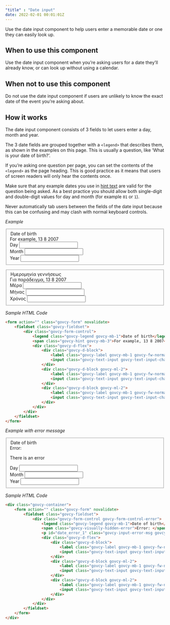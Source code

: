 ```yaml
---
"title" : "Date input"
date: 2022-02-01 00:01:01Z
---
```


Use the date input component to help users enter a memorable date or one they can easily look up.

## When to use this component
Use the date input component when you’re asking users for a date they’ll already know, or can look up without using a calendar.

## When not to use this component
Do not use the date input component if users are unlikely to know the exact date of the event you’re asking about.

## How it works
The date input component consists of 3 fields to let users enter a day, month and year.

The 3 date fields are grouped together with a `<legend>` that describes them, as shown in the examples on this page. This is usually a question, like ‘What is your date of birth?’.

If you’re asking one question per page, you can set the contents of the `<legend>` as the page heading. This is good practice as it means that users of screen readers will only hear the contents once.

Make sure that any example dates you use in [hint text](../../patterns/hint_text) are valid for the question being asked. As a best practice you should allow both single-digit and double-digit values for day and month (for example `01` or `1`). 

Never automatically tab users between the fields of the date input because this can be confusing and may clash with normal keyboard controls.

*Example*
<div class="govcy-container govcy-p-4  govcy-br-1 govcy-br-standard govcy-mb-4">
    <div class="govcy-container">
        <form action="" class="govcy-form" novalidate>
            <fieldset class="govcy-fieldset">
                <div class="govcy-form-control">
                    <legend class="govcy-legend govcy-mb-1">Date of birth</legend>
                    <span class="govcy-hint govcy-mb-3">For example, 13 8 2007</span>
                    <div class="govcy-d-flex">
                        <div class="govcy-d-block">
                            <label class="govcy-label govcy-mb-1 govcy-fw-normal govcy-mb-2" for="day_1">Day</label>
                            <input class="govcy-text-input govcy-text-input-char_3 govcy-p-2" id="day_1" placeholder="" maxlength="2" type="text" maxlength="2" pattern="[0-9]*" inputmode="numeric">
                        </div>
                        <div class="govcy-d-block govcy-ml-2">
                            <label class="govcy-label govcy-mb-1 govcy-fw-normal govcy-mb-2" for="month_1">Month</label>
                            <input class="govcy-text-input govcy-text-input-char_3 govcy-p-2" id="month_1" placeholder="" maxlength="2" type="text" maxlength="2" pattern="[0-9]*" inputmode="numeric">
                        </div>
                        <div class="govcy-d-block govcy-ml-2">
                            <label class="govcy-label govcy-mb-1 govcy-fw-normal govcy-mb-2" for="year_1">Year</label>
                            <input class="govcy-text-input govcy-text-input-char_6 govcy-p-3" id="year_1" placeholder="" maxlength="4" type="text" maxlength="2" pattern="[0-9]*" inputmode="numeric">
                        </div>
                    </div>
                </div>
            </fieldset>
        </form>
    </div>
</div>
<div class="govcy-container govcy-p-4  govcy-br-1 govcy-br-standard govcy-mb-4">
    <div class="govcy-container">
        <form action="" class="govcy-form" novalidate>
            <fieldset class="govcy-fieldset">
                <div class="govcy-form-control">
                    <legend class="govcy-legend govcy-mb-1">Ημερομηνία γεννήσεως</legend>
                    <span class="govcy-hint govcy-mb-3">Για παράδειγμα, 13 8 2007</span>
                    <div class="govcy-d-flex">
                        <div class="govcy-d-block">
                            <label class="govcy-label govcy-mb-1 govcy-fw-normal govcy-mb-2" for="day_2">Μέρα       </label>
                            <input class="govcy-text-input govcy-text-input-char_3 govcy-p-2" id="day_2" placeholder="" maxlength="2" type="text" maxlength="2" pattern="[0-9]*" inputmode="numeric">
                        </div>
                        <div class="govcy-d-block govcy-ml-2">
                            <label class="govcy-label govcy-mb-1 govcy-fw-normal govcy-mb-2" for="month_2">Μήνας</label>
                            <input class="govcy-text-input govcy-text-input-char_3 govcy-p-2" id="month_2" placeholder="" maxlength="2" type="text" maxlength="2" pattern="[0-9]*" inputmode="numeric">
                        </div>
                        <div class="govcy-d-block govcy-ml-2">
                            <label class="govcy-label govcy-mb-1 govcy-fw-normal govcy-mb-2" for="year_2">Χρόνος</label>
                            <input class="govcy-text-input govcy-text-input-char_6 govcy-p-3" id="year_2" placeholder="" maxlength="4" type="text" maxlength="2" pattern="[0-9]*" inputmode="numeric">
                        </div>
                    </div>
                </div>
            </fieldset>
        </form>
    </div>
</div>  

*Sample HTML Code*

```html
<form action="" class="govcy-form" novalidate>
    <fieldset class="govcy-fieldset">
        <div class="govcy-form-control">
            <legend class="govcy-legend govcy-mb-1">Date of birth</legend>
            <span class="govcy-hint govcy-mb-3">For example, 13 8 2007</span>
            <div class="govcy-d-flex">
                <div class="govcy-d-block">
                    <label class="govcy-label govcy-mb-1 govcy-fw-normal govcy-mb-2" for="day_1">Day</label>
                    <input class="govcy-text-input govcy-text-input-char_3 govcy-p-2" id="day_1" placeholder="" maxlength="2" type="text" maxlength="2" pattern="[0-9]*" inputmode="numeric">
                </div>
                <div class="govcy-d-block govcy-ml-2">
                    <label class="govcy-label govcy-mb-1 govcy-fw-normal govcy-mb-2" for="month_1">Month</label>
                    <input class="govcy-text-input govcy-text-input-char_3 govcy-p-2" id="month_1" placeholder="" maxlength="2" type="text" maxlength="2" pattern="[0-9]*" inputmode="numeric">
                </div>
                <div class="govcy-d-block govcy-ml-2">
                    <label class="govcy-label govcy-mb-1 govcy-fw-normal govcy-mb-2" for="year_1">Year</label>
                    <input class="govcy-text-input govcy-text-input-char_6 govcy-p-3" id="year_1" placeholder="" maxlength="4" type="text" maxlength="2" pattern="[0-9]*" inputmode="numeric">
                </div>
            </div>
        </div>
    </fieldset>
</form>
```

*Example with error message*
<div class="govcy-container govcy-p-4  govcy-br-1 govcy-br-standard govcy-mb-4">
<div class="govcy-container">
    <form action="" class="govcy-form" novalidate>
        <fieldset class="govcy-fieldset">
            <div class="govcy-form-control govcy-form-control-error">
                <legend class="govcy-legend govcy-mb-1">Date of birth</legend>
                <span class="govcy-visually-hidden-error">Error: </span>
                <p id="date_error_1" class="govcy-input-error-msg govcy-mb-3">There is an error</p>
                <div class="govcy-d-flex">
                    <div class="govcy-d-block">
                        <label class="govcy-label govcy-mb-1 govcy-fw-normal govcy-mb-2" for="day_3">Day</label>
                        <input class="govcy-text-input govcy-text-input-error govcy-text-input-char_3 govcy-p-2" id="day_3" placeholder="" type="text" maxlength="2" pattern="[0-9]*" inputmode="numeric" aria-describedby="date_error_1">
                    </div>
                    <div class="govcy-d-block govcy-ml-2">
                        <label class="govcy-label govcy-mb-1 govcy-fw-normal govcy-mb-2" for="month_3">Month</label>
                        <input class="govcy-text-input govcy-text-input-error govcy-text-input-char_3 govcy-p-2"  id="month_3" placeholder="" type="text" maxlength="2" pattern="[0-9]*" inputmode="numeric" aria-describedby="date_error_1">
                    </div>
                    <div class="govcy-d-block govcy-ml-2">
                        <label class="govcy-label govcy-mb-1 govcy-fw-normal govcy-mb-2" for="year_3">Year</label>
                        <input class="govcy-text-input govcy-text-input-error govcy-text-input-char_6 govcy-p-3" id="year_3" placeholder="" type="text" maxlength="2" pattern="[0-9]*" inputmode="numeric" aria-describedby="date_error_1">
                    </div>
                </div>
            </div>
        </fieldset>
    </form>
</div>
</div>

*Sample HTML Code*

```html
<div class="govcy-container">
    <form action="" class="govcy-form" novalidate>
        <fieldset class="govcy-fieldset">
            <div class="govcy-form-control govcy-form-control-error">
                <legend class="govcy-legend govcy-mb-1">Date of birth</legend>
                <span class="govcy-visually-hidden-error">Error: </span>
                <p id="date_error_1" class="govcy-input-error-msg govcy-mb-3">There is an error</p>
                <div class="govcy-d-flex">
                    <div class="govcy-d-block">
                        <label class="govcy-label govcy-mb-1 govcy-fw-normal govcy-mb-2" for="day_2">Day</label>
                        <input class="govcy-text-input govcy-text-input-error govcy-text-input-char_3 govcy-p-2" id="day_2" placeholder="" type="text" maxlength="2" pattern="[0-9]*" inputmode="numeric" aria-describedby="date_error_1">
                    </div>
                    <div class="govcy-d-block govcy-ml-2">
                        <label class="govcy-label govcy-mb-1 govcy-fw-normal govcy-mb-2" for="month_2">Month</label>
                        <input class="govcy-text-input govcy-text-input-error govcy-text-input-char_3 govcy-p-2"  id="month_2" placeholder="" type="text" maxlength="2" pattern="[0-9]*" inputmode="numeric" aria-describedby="date_error_1">
                    </div>
                    <div class="govcy-d-block govcy-ml-2">
                        <label class="govcy-label govcy-mb-1 govcy-fw-normal govcy-mb-2" for="year_2">Year</label>
                        <input class="govcy-text-input govcy-text-input-error govcy-text-input-char_6 govcy-p-3" id="year_2" placeholder="" type="text" maxlength="2" pattern="[0-9]*" inputmode="numeric" aria-describedby="date_error_1">
                    </div>
                </div>
            </div>
        </fieldset>
    </form>
</div>
```
